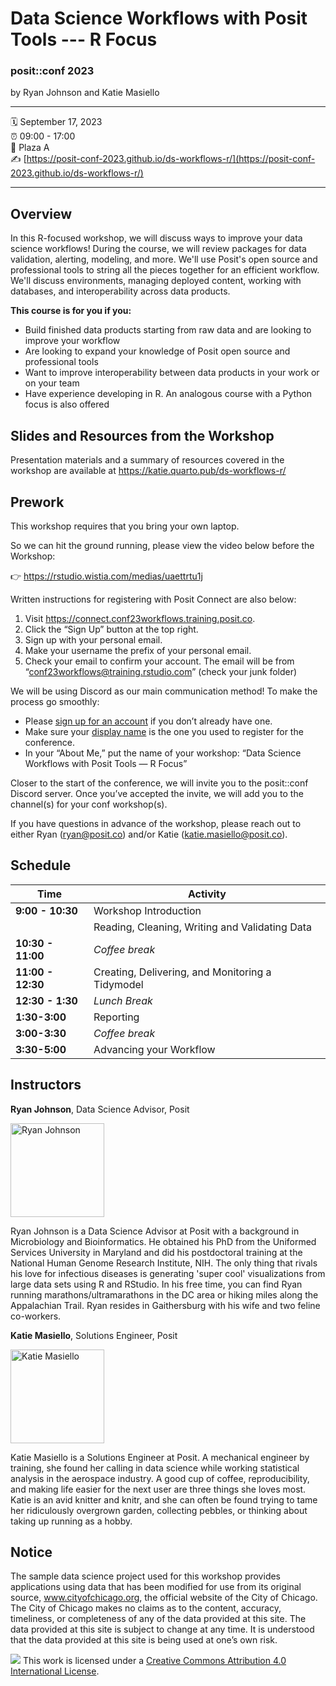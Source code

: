 # Data Science Workflows with Posit Tools --- R Focus

### posit::conf 2023

by Ryan Johnson and Katie Masiello


------------------------------------------------------------------------

:spiral_calendar: September 17, 2023\
:alarm_clock: 09:00 - 17:00\
:hotel: Plaza A\
:writing_hand: [https://posit-conf-2023.github.io/ds-workflows-r/](https://posit-conf-2023.github.io/ds-workflows-r/)

------------------------------------------------------------------------

## Overview

In this R-focused workshop, we will discuss ways to improve your data science workflows! During the course, we will review packages for data validation, alerting, modeling, and more. We'll use Posit's open source and professional tools to string all the pieces together for an efficient workflow. We'll discuss environments, managing deployed content, working with databases, and interoperability across data products.

**This course is for you if you:**

-   Build finished data products starting from raw data and are looking to improve your workflow
-   Are looking to expand your knowledge of Posit open source and professional tools
-   Want to improve interoperability between data products in your work or on your team
-   Have experience developing in R. An analogous course with a Python focus is also offered

## Slides and Resources from the Workshop

Presentation materials and a summary of resources covered in the workshop are available at <https://katie.quarto.pub/ds-workflows-r/>

## Prework

This workshop requires that you bring your own laptop. 

So we can hit the ground running, please view the video below before the Workshop:

  👉 <https://rstudio.wistia.com/medias/uaettrtu1j>


Written instructions for registering with Posit Connect are also below:

1. Visit <https://connect.conf23workflows.training.posit.co>.
1. Click the “Sign Up” button at the top right.
1. Sign up with your personal email.
1. Make your username the prefix of your personal email. 
1. Check your email to confirm your account. The email will be from “conf23workflows@training.rstudio.com” (check your junk folder)


We will be using Discord as our main communication method! To make the process go smoothly:

- Please [sign up for an account](https://discord.com/) if you don’t already have one.
- Make sure your [display name](https://support.discord.com/hc/en-us/articles/12620128861463-New-Usernames-Display-Names#h_01GXPQABMYGEHGPRJJXJMPHF5C) is the one you used to register for the conference.
- In your “About Me,” put the name of your workshop: “Data Science Workflows with Posit Tools — R Focus”


Closer to the start of the conference, we will invite you to the posit::conf Discord server. Once you’ve accepted the invite, we will add you to the channel(s) for your conf workshop(s).

If you have questions in advance of the workshop, please reach out to either Ryan (ryan@posit.co) and/or Katie (katie.masiello@posit.co).

## Schedule

<!--
## Course Outline

- Workshop Introduction

- Get to know the Instructors

- Get to know the Learners

- Workshop overview and logistics

- Infrastructure set-up

- The Data

- The Workflow Goal

- Reading, Cleaning, Writing and Validating Data

- Databases (best practices and why you should use them)

- Extract-Transform-Load (ETL), data validation, and Pins.

- Creating, Delivering, and Monitoring a Tidymodel

- Tidymodels

- Vetiver

- Reporting

- Shiny & Quarto

- Advancing your Workflow

- Connect API

- Package Development (optional)

-->


| **Time**          | **Activity**                                                |
|-------------------|-------------------------------------------------------------|
| **9:00 - 10:30**  | Workshop Introduction                                       |
|                   | Reading, Cleaning, Writing and Validating Data              |
| **10:30 - 11:00** | *Coffee break*                                              |
| **11:00 - 12:30** | Creating, Delivering, and Monitoring a Tidymodel            |
| **12:30 - 1:30**  | *Lunch Break*                                               |
| **1:30-3:00**     | Reporting                                                   |
| **3:00-3:30**     | *Coffee break*                                              |
| **3:30-5:00**     | Advancing your Workflow                                     |

## Instructors

**Ryan Johnson**, Data Science Advisor, Posit

<img src="https://static.rainfocus.com/posit/positconf23/att/1677178604739001JAiJ/attprofile/ryan-johnson_1677178699411001Jhx9.jpeg" alt="Ryan Johnson" width="150" height="150">

Ryan Johnson is a Data Science Advisor at Posit with a background in Microbiology and Bioinformatics. He obtained his PhD from the Uniformed Services University in Maryland and did his postdoctoral training at the National Human Genome Research Institute, NIH. The only thing that rivals his love for infectious diseases is generating 'super cool' visualizations from large data sets using R and RStudio. In his free time, you can find Ryan running marathons/ultramarathons in the DC area or hiking miles along the Appalachian Trail. Ryan resides in Gaithersburg with his wife and two feline co-workers.

**Katie Masiello**, Solutions Engineer, Posit

<img src="https://static.rainfocus.com/posit/positconf23/att/1677178634814001OIcK/attprofile/katie-masiello_1677178747298001qORW.jpeg" alt="Katie Masiello" width="150" height="150">

Katie Masiello is a Solutions Engineer at Posit. A mechanical engineer by training, she found her calling in data science while working statistical analysis in the aerospace industry. A good cup of coffee, reproducibility, and making life easier for the next user are three things she loves most. Katie is an avid knitter and knitr, and she can often be found trying to tame her ridiculously overgrown garden, collecting pebbles, or thinking about taking up running as a hobby.


## Notice
The sample data science project used for this workshop provides applications using data that has been modified for use from its original source, www.cityofchicago.org, the official website of the City of Chicago. The City of Chicago makes no claims as to the content, accuracy, timeliness, or completeness of any of the data provided at this site. The data provided at this site is subject to change at any time. It is understood that the data provided at this site is being used at one’s own risk.

![](https://i.creativecommons.org/l/by/4.0/88x31.png) This work is licensed under a [Creative Commons Attribution 4.0 International License](https://creativecommons.org/licenses/by/4.0/).
